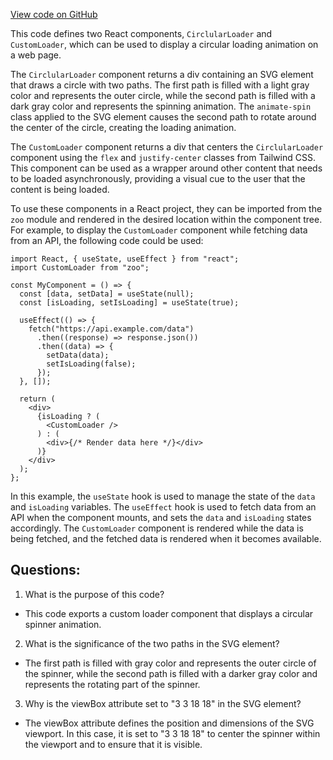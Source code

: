 [View code on GitHub](zoo-labs/zoo/blob/master/core/src/components/CustomLoader/index.tsx)

This code defines two React components, `CirclularLoader` and `CustomLoader`, which can be used to display a circular loading animation on a web page. 

The `CirclularLoader` component returns a div containing an SVG element that draws a circle with two paths. The first path is filled with a light gray color and represents the outer circle, while the second path is filled with a dark gray color and represents the spinning animation. The `animate-spin` class applied to the SVG element causes the second path to rotate around the center of the circle, creating the loading animation. 

The `CustomLoader` component returns a div that centers the `CirclularLoader` component using the `flex` and `justify-center` classes from Tailwind CSS. This component can be used as a wrapper around other content that needs to be loaded asynchronously, providing a visual cue to the user that the content is being loaded. 

To use these components in a React project, they can be imported from the `zoo` module and rendered in the desired location within the component tree. For example, to display the `CustomLoader` component while fetching data from an API, the following code could be used:

```
import React, { useState, useEffect } from "react";
import CustomLoader from "zoo";

const MyComponent = () => {
  const [data, setData] = useState(null);
  const [isLoading, setIsLoading] = useState(true);

  useEffect(() => {
    fetch("https://api.example.com/data")
      .then((response) => response.json())
      .then((data) => {
        setData(data);
        setIsLoading(false);
      });
  }, []);

  return (
    <div>
      {isLoading ? (
        <CustomLoader />
      ) : (
        <div>{/* Render data here */}</div>
      )}
    </div>
  );
};
```

In this example, the `useState` hook is used to manage the state of the `data` and `isLoading` variables. The `useEffect` hook is used to fetch data from an API when the component mounts, and sets the `data` and `isLoading` states accordingly. The `CustomLoader` component is rendered while the data is being fetched, and the fetched data is rendered when it becomes available.
## Questions: 
 1. What is the purpose of this code?
- This code exports a custom loader component that displays a circular spinner animation.

2. What is the significance of the two paths in the SVG element?
- The first path is filled with gray color and represents the outer circle of the spinner, while the second path is filled with a darker gray color and represents the rotating part of the spinner.

3. Why is the viewBox attribute set to "3 3 18 18" in the SVG element?
- The viewBox attribute defines the position and dimensions of the SVG viewport. In this case, it is set to "3 3 18 18" to center the spinner within the viewport and to ensure that it is visible.